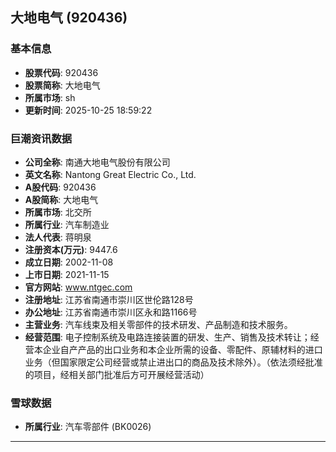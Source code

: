 ## 大地电气 (920436)

### 基本信息

- **股票代码**: 920436
- **股票简称**: 大地电气
- **所属市场**: sh
- **更新时间**: 2025-10-25 18:59:22

### 巨潮资讯数据

- **公司全称**: 南通大地电气股份有限公司
- **英文名称**: Nantong Great Electric Co., Ltd.
- **A股代码**: 920436
- **A股简称**: 大地电气
- **所属市场**: 北交所
- **所属行业**: 汽车制造业
- **法人代表**: 蒋明泉
- **注册资本(万元)**: 9447.6
- **成立日期**: 2002-11-08
- **上市日期**: 2021-11-15
- **官方网站**: www.ntgec.com
- **注册地址**: 江苏省南通市崇川区世伦路128号
- **办公地址**: 江苏省南通市崇川区永和路1166号
- **主营业务**: 汽车线束及相关零部件的技术研发、产品制造和技术服务。
- **经营范围**: 电子控制系统及电路连接装置的研发、生产、销售及技术转让；经营本企业自产产品的出口业务和本企业所需的设备、零配件、原辅材料的进口业务（但国家限定公司经营或禁止进出口的商品及技术除外）。（依法须经批准的项目，经相关部门批准后方可开展经营活动）

### 雪球数据

- **所属行业**: 汽车零部件 (BK0026)

---
